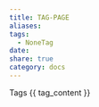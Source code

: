 ```yaml
---
title: TAG-PAGE
aliases: 
tags:
  - NoneTag
date: 
share: true
category: docs
---
```


Tags
{{ tag_content }}